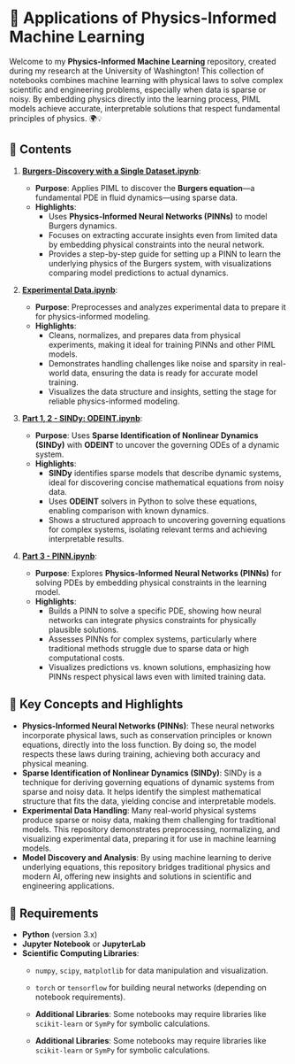 # 🌌 Applications of Physics-Informed Machine Learning

Welcome to my **Physics-Informed Machine Learning** repository, created during my research at the University of Washington! This collection of notebooks combines machine learning with physical laws to solve complex scientific and engineering problems, especially when data is sparse or noisy. By embedding physics directly into the learning process, PIML models achieve accurate, interpretable solutions that respect fundamental principles of physics. 🌍💡

## 📂 Contents

1. **[Burgers-Discovery with a Single Dataset.ipynb](https://github.com/MunzirH/Applications-of-Physics-Informed-Machine-Learning/blob/main/Burgers-Discovery%20with%20a%20single%20dataset-.ipynb)**:
   - **Purpose**: Applies PIML to discover the **Burgers equation**—a fundamental PDE in fluid dynamics—using sparse data.
   - **Highlights**:
     - Uses **Physics-Informed Neural Networks (PINNs)** to model Burgers dynamics.
     - Focuses on extracting accurate insights even from limited data by embedding physical constraints into the neural network.
     - Provides a step-by-step guide for setting up a PINN to learn the underlying physics of the Burgers system, with visualizations comparing model predictions to actual dynamics.

2. **[Experimental Data.ipynb](https://github.com/MunzirH/Applications-of-Physics-Informed-Machine-Learning/blob/main/Experimental%20data.ipynb)**:
   - **Purpose**: Preprocesses and analyzes experimental data to prepare it for physics-informed modeling.
   - **Highlights**:
     - Cleans, normalizes, and prepares data from physical experiments, making it ideal for training PINNs and other PIML models.
     - Demonstrates handling challenges like noise and sparsity in real-world data, ensuring the data is ready for accurate model training.
     - Visualizes the data structure and insights, setting the stage for reliable physics-informed modeling.

3. **[Part 1, 2 - SINDy: ODEINT.ipynb](https://github.com/MunzirH/Applications-of-Physics-Informed-Machine-Learning/blob/main/Part%201%2C2%20-%20SINDy%3AODEINT.ipynb)**:
   - **Purpose**: Uses **Sparse Identification of Nonlinear Dynamics (SINDy)** with **ODEINT** to uncover the governing ODEs of a dynamic system.
   - **Highlights**:
     - **SINDy** identifies sparse models that describe dynamic systems, ideal for discovering concise mathematical equations from noisy data.
     - Uses **ODEINT** solvers in Python to solve these equations, enabling comparison with known dynamics.
     - Shows a structured approach to uncovering governing equations for complex systems, isolating relevant terms and achieving interpretable results.

4. **[Part 3 - PINN.ipynb](https://github.com/MunzirH/Applications-of-Physics-Informed-Machine-Learning/blob/main/Part%203%20-%20PINN.ipynb)**:
   - **Purpose**: Explores **Physics-Informed Neural Networks (PINNs)** for solving PDEs by embedding physical constraints in the learning model.
   - **Highlights**:
     - Builds a PINN to solve a specific PDE, showing how neural networks can integrate physics constraints for physically plausible solutions.
     - Assesses PINNs for complex systems, particularly where traditional methods struggle due to sparse data or high computational costs.
     - Visualizes predictions vs. known solutions, emphasizing how PINNs respect physical laws even with limited training data.

## 🌟 Key Concepts and Highlights

- **Physics-Informed Neural Networks (PINNs)**: These neural networks incorporate physical laws, such as conservation principles or known equations, directly into the loss function. By doing so, the model respects these laws during training, achieving both accuracy and physical meaning.
- **Sparse Identification of Nonlinear Dynamics (SINDy)**: SINDy is a technique for deriving governing equations of dynamic systems from sparse and noisy data. It helps identify the simplest mathematical structure that fits the data, yielding concise and interpretable models.
- **Experimental Data Handling**: Many real-world physical systems produce sparse or noisy data, making them challenging for traditional models. This repository demonstrates preprocessing, normalizing, and visualizing experimental data, preparing it for use in machine learning models.
- **Model Discovery and Analysis**: By using machine learning to derive underlying equations, this repository bridges traditional physics and modern AI, offering new insights and solutions in scientific and engineering applications.

## 🔧 Requirements

- **Python** (version 3.x)
- **Jupyter Notebook** or **JupyterLab**
- **Scientific Computing Libraries**:
  - `numpy`, `scipy`, `matplotlib` for data manipulation and visualization.
  - `torch` or `tensorflow` for building neural networks (depending on notebook requirements).
  - **Additional Libraries**: Some notebooks may require libraries like `scikit-learn` or `SymPy` for symbolic calculations.

  - **Additional Libraries**: Some notebooks may require libraries like `scikit-learn` or `SymPy` for symbolic calculations.
